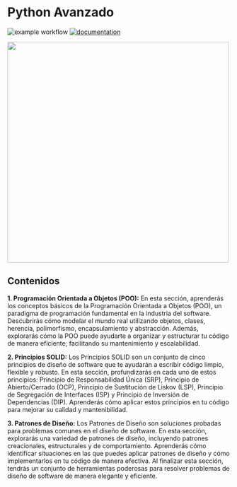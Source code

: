 # Python Avanzado

![example workflow](https://github.com/fralfaro/python_advanced/actions/workflows/documentation.yml/badge.svg)
[![documentation](https://img.shields.io/badge/📖-docs-brightgreen)](https://fralfaro.github.io/python_advanced/)

<img src="https://cdn.worldvectorlogo.com/logos/python-3.svg" alt="" align="center" width="500"/>

## Contenidos

**1. Programación Orientada a Objetos (POO):**
En esta sección, aprenderás los conceptos básicos de la Programación Orientada a Objetos (POO), un paradigma de programación fundamental en la industria del software. Descubrirás cómo modelar el mundo real utilizando objetos, clases, herencia, polimorfismo, encapsulamiento y abstracción. Además, explorarás cómo la POO puede ayudarte a organizar y estructurar tu código de manera eficiente, facilitando su mantenimiento y escalabilidad.

**2. Principios SOLID:**
Los Principios SOLID son un conjunto de cinco principios de diseño de software que te ayudarán a escribir código limpio, flexible y robusto. En esta sección, profundizarás en cada uno de estos principios: Principio de Responsabilidad Única (SRP), Principio de Abierto/Cerrado (OCP), Principio de Sustitución de Liskov (LSP), Principio de Segregación de Interfaces (ISP) y Principio de Inversión de Dependencias (DIP). Aprenderás cómo aplicar estos principios en tu código para mejorar su calidad y mantenibilidad.

**3. Patrones de Diseño:**
Los Patrones de Diseño son soluciones probadas para problemas comunes en el diseño de software. En esta sección, explorarás una variedad de patrones de diseño, incluyendo patrones creacionales, estructurales y de comportamiento. Aprenderás cómo identificar situaciones en las que puedes aplicar patrones de diseño y cómo implementarlos en tu código de manera efectiva. Al finalizar esta sección, tendrás un conjunto de herramientas poderosas para resolver problemas de diseño de software de manera elegante y eficiente.
